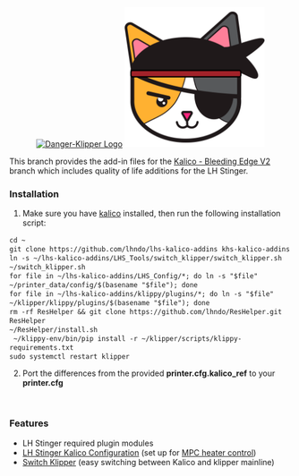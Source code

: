 <p align="center">
<a href="https://github.com/lhndo/LH-Stinger/"><img  src="https://github.com/lhndo/LH-Stinger/wiki/Images/LH_Stinger_Logo_512px.png" alt="Danger-Klipper Logo" width=200px></a>
<a href="https://docs.kalico.gg"><img  src="https://raw.githubusercontent.com/KalicoCrew/kalico/bleeding-edge-v2/docs/logo/kalico-big.png" width=250px alt="Kalico Logo"></a>
</p>


This branch provides the add-in files for the [Kalico - Bleeding Edge V2](https://github.com/KalicoCrew/kalico/tree/bleeding-edge-v2) branch which includes quality of life additions for the LH Stinger.  



### Installation

1. Make sure you have [kalico](https://github.com/KalicoCrew/kalico) installed, then run the following installation script:

```
cd ~
git clone https://github.com/lhndo/lhs-kalico-addins khs-kalico-addins
ln -s ~/lhs-kalico-addins/LHS_Tools/switch_klipper/switch_klipper.sh ~/switch_klipper.sh
for file in ~/lhs-kalico-addins/LHS_Config/*; do ln -s "$file" ~/printer_data/config/$(basename "$file"); done
for file in ~/lhs-kalico-addins/klippy/plugins/*; do ln -s "$file" ~/klipper/klippy/plugins/$(basename "$file"); done
rm -rf ResHelper && git clone https://github.com/lhndo/ResHelper.git ResHelper
~/ResHelper/install.sh
 ~/klippy-env/bin/pip install -r ~/klipper/scripts/klippy-requirements.txt
sudo systemctl restart klipper
```

2. Port the differences from the provided **printer.cfg.kalico_ref** to your **printer.cfg**

<br>

### Features

- LH Stinger required plugin modules  
- [LH Stinger Kalico Configuration](/LHS_Config) (set up for [MPC heater control](https://github.com/DangerKlippers/danger-klipper/blob/master/docs/MPC.md))
- [Switch Klipper](/LHS_Tools/switch_klipper) (easy switching between Kalico and klipper mainline)



<br>
<br>

<br>
<br>
